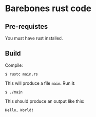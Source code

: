# Barebones rust code

## Pre-requistes

You must have rust installed.

## Build

Compile:

    $ rustc main.rs

This will produce a file `main`.  Run it:

    $ ./main

This should produce an output like this:

    Hello, World!

